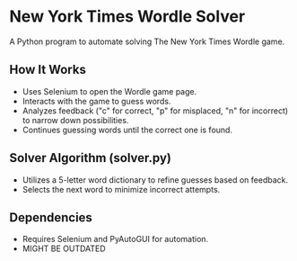 # New York Times Wordle Solver

A Python program to automate solving The New York Times Wordle game.

## How It Works
- Uses Selenium to open the Wordle game page.
- Interacts with the game to guess words.
- Analyzes feedback ("c" for correct, "p" for misplaced, "n" for incorrect) to narrow down possibilities.
- Continues guessing words until the correct one is found.

## Solver Algorithm (solver.py)
- Utilizes a 5-letter word dictionary to refine guesses based on feedback.
- Selects the next word to minimize incorrect attempts.

## Dependencies 
- Requires Selenium and PyAutoGUI for automation.
- MIGHT BE OUTDATED

